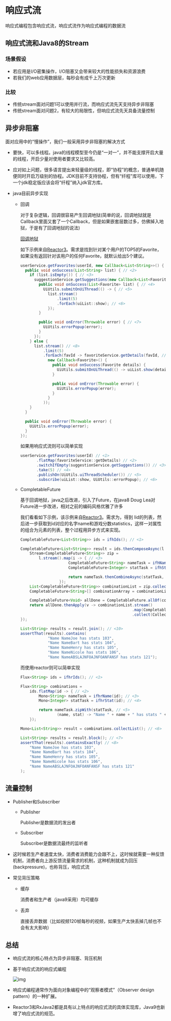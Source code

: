 # 响应式流

响应式编程包含响应式流，响应式流作为响应式编程的数据流

## 响应式流和Java8的Stream

### 场景假设

- 若应用是I/O密集操作，I/O阻塞又会带来较大的性能损失和资源浪费
- 若我们的web应用数据层，每秒会有成千上万次更新

### 比较

- 传统stream面对问题1可以使用并行流，而响应式流先天支持异步非阻塞
- 传统stream面对问题2，有较大的局限性，但响应式流先天具备流量控制

## 异步非阻塞

面对应用中的“慢操作”，我们一般采用异步非阻塞的解决方式

- 要快，可以多线程。java的线程模型至今仍是“一对一”，并不能支撑开启大量的线程，开启少量对使用者要求又比较高。

- 应对如上问题，很多语言提出来轻量级的线程，即“协程”的概念，普通单机随便同时开启万级别的协程。JDK目前不支持协程，但有“纤程”库可以使用，下一个jdk稳定版应该会将“纤程”纳入jdk官方库。

- java目前异步实现

  - 回调

    对于复杂逻辑，回调很容易产生回调地狱(简单的说，回调地狱就是Callback里面又套了一个Callback，但是如果嵌套层数过多，仿佛掉入地狱，于是有了回调地狱的说法)

    [回调地狱](https://juejin.im/post/5d84a0f26fb9a06acf2b94ea)

    如下示例来自[Reactor3](https://projectreactor.io/docs/core/release/reference/index.html#_asynchronicity_to_the_rescue)。需求是找到针对某个用户的TOP5的Favorite，如果没有返回针对该用户的任何Favorite，就默认给出5个建议。

    ```java
    userService.getFavorites(userId, new Callback<List<String>>() { // <1>
      public void onSuccess(List<String> list) { // <2>
        if (list.isEmpty()) { // <3>
          suggestionService.getSuggestions(new Callback<List<Favorite>>() {
            public void onSuccess(List<Favorite> list) { // <4>
              UiUtils.submitOnUiThread(() -> { // <5>
                list.stream()
                    .limit(5)
                    .forEach(uiList::show); // <6>
                });
            }
    
            public void onError(Throwable error) { // <7>
              UiUtils.errorPopup(error);
            }
          });
        } else {
          list.stream() // <8>
              .limit(5)
              .forEach(favId -> favoriteService.getDetails(favId, // <9>
                new Callback<Favorite>() {
                  public void onSuccess(Favorite details) {
                    UiUtils.submitOnUiThread(() -> uiList.show(details));
                  }
    
                  public void onError(Throwable error) {
                    UiUtils.errorPopup(error);
                  }
                }
              ));
        }
      }
    
      public void onError(Throwable error) {
        UiUtils.errorPopup(error);
      }
    });
    
    ```

    如果用响应式流则可以简单实现

    ```java
    userService.getFavorites(userId) // <1>
           .flatMap(favoriteService::getDetails) // <2>
           .switchIfEmpty(suggestionService.getSuggestions()) // <3>
           .take(5) // <4>
           .publishOn(UiUtils.uiThreadScheduler()) // <5>
           .subscribe(uiList::show, UiUtils::errorPopup); // <6>
    
    ```

    

  - CompletableFuture

    基于回调地狱，java之后改进，引入了Future，在java8 Doug Lea对Future进一步改进，相对之前的编码风格优雅了许多

    我们看看如下示例，该示例来自[Reactor3](https://projectreactor.io/docs/core/release/reference/index.html#_asynchronicity_to_the_rescue)。需求为，得到 Iid的列表，然后进一步获取到id对应的名字name和游戏分数statistics，这样一对属性的组合为元素的列表，整个过程用异步方式来实现。

    ```java
    CompletableFuture<List<String>> ids = ifhIds(); // <1>
    
    CompletableFuture<List<String>> result = ids.thenComposeAsync(l -> { // <2>
        Stream<CompletableFuture<String>> zip =
            l.stream().map(i -> { // <3>
                         CompletableFuture<String> nameTask = ifhName(i); // <4>
                         CompletableFuture<Integer> statTask = ifhStat(i); // <5>
    
                         return nameTask.thenCombineAsync(statTask, (name, stat) -> "Name " + name + " has stats " + stat); // <6>
                     });
        List<CompletableFuture<String>> combinationList = zip.collect(Collectors.toList()); // <7>
        CompletableFuture<String>[] combinationArray = combinationList.toArray(new CompletableFuture[combinationList.size()]);
    
        CompletableFuture<Void> allDone = CompletableFuture.allOf(combinationArray); // <8>
        return allDone.thenApply(v -> combinationList.stream()
                                                     .map(CompletableFuture::join) // <9>
                                                     .collect(Collectors.toList()));
    });
    
    List<String> results = result.join(); // <10>
    assertThat(results).contains(
                "Name NameJoe has stats 103",
                "Name NameBart has stats 104",
                "Name NameHenry has stats 105",
                "Name NameNicole has stats 106",
                "Name NameABSLAJNFOAJNFOANFANSF has stats 121");
    
    ```

    而使用reactor则可以简单实现

    ```java
    Flux<String> ids = ifhrIds(); // <1>
    
    Flux<String> combinations =
        ids.flatMap(id -> { // <2>
            Mono<String> nameTask = ifhrName(id); // <3>
            Mono<Integer> statTask = ifhrStat(id); // <4>
    
            return nameTask.zipWith(statTask, // <5>
                    (name, stat) -> "Name " + name + " has stats " + stat);
        });
    
    Mono<List<String>> result = combinations.collectList(); // <6>
    
    List<String> results = result.block(); // <7>
    assertThat(results).containsExactly( // <8>
        "Name NameJoe has stats 103",
        "Name NameBart has stats 104",
        "Name NameHenry has stats 105",
        "Name NameNicole has stats 106",
        "Name NameABSLAJNFOAJNFOANFANSF has stats 121"
    );
    
    ```

    

  

## 流量控制

- Publisher和Subscriber
  - Publisher

    Publisher是数据流的发出者

  - Subscriber

    Subscriber是数据流最终的监听者

- 这时候若生产者速度太快，消费者消费能力会跟不上，这时候就需要一种反馈机制，消费者向上游反馈流量需求的机制，这种机制就成为回压(backpressure)，也称背压，响应式流

- 常见背压策略

  - 缓存

    消费者和生产者（java9采用）均可缓存

  - 丢弃

    直接丢弃数据（比如视频120帧每秒的视频，如果生产太快丢掉几帧也不会有太大影响）

  

## 总结

- 响应式流的核心特点为异步非阻塞、背压机制

- 基于响应式流的响应式编程

  ![img](https://leanote.com/api/file/getImage?fileId=5a7bf5f3ab6441785e0014ee)

- 响应式编程通常作为面向对象编程中的“观察者模式”（Observer design pattern）的一种扩展。 

- Reactor3和RxJava2都是具有以上特点的响应式流的具体实现库，Java9也新增了响应式流的规范。

